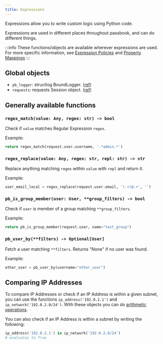 ```yaml
---
title: Expressions
---
```


Expressions allow you to write custom logic using Python code.

Expressions are used in different places throughout passbook, and can do different things.

:::info
These functions/objects are available wherever expressions are used. For more specific information, see [Expression Policies](../policies/expression.md) and [Property Mappings](../property-mappings/expression.md)
:::

## Global objects

-   `pb_logger`: structlog BoundLogger. ([ref](https://www.structlog.org/en/stable/api.html#structlog.BoundLogger))
-   `requests`: requests Session object. ([ref](https://requests.readthedocs.io/en/master/user/advanced/))

## Generally available functions

### `regex_match(value: Any, regex: str) -> bool`

Check if `value` matches Regular Expression `regex`.

Example:

```python
return regex_match(request.user.username, '.*admin.*')
```

### `regex_replace(value: Any, regex: str, repl: str) -> str`

Replace anything matching `regex` within `value` with `repl` and return it.

Example:

```python
user_email_local = regex_replace(request.user.email, '(.+)@.+', '')
```

### `pb_is_group_member(user: User, **group_filters) -> bool`

Check if `user` is member of a group matching `**group_filters`.

Example:

```python
return pb_is_group_member(request.user, name="test_group")
```

### `pb_user_by(**filters) -> Optional[User]`

Fetch a user matching `**filters`. Returns "None" if no user was found.

Example:

```python
other_user = pb_user_by(username="other_user")
```

## Comparing IP Addresses

To compare IP Addresses or check if an IP Address is within a given subnet, you can use the functions `ip_address('192.0.2.1')` and `ip_network('192.0.2.0/24')`. With these objects you can do [arithmetic operations](https://docs.python.org/3/library/ipaddress.html#operators).

You can also check if an IP Address is within a subnet by writing the following:

```python
ip_address('192.0.2.1') in ip_network('192.0.2.0/24')
# evaluates to True
```
